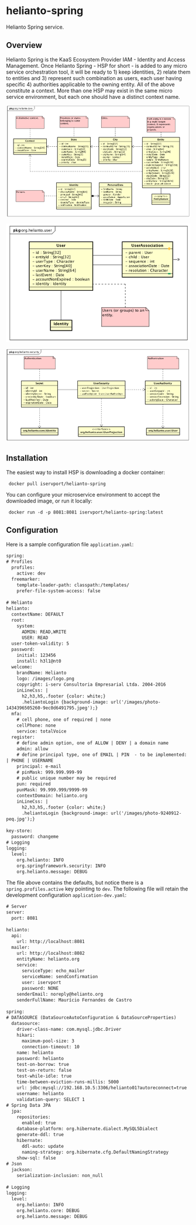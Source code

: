 # helianto-spring

Helianto Spring service.

## Overview

Helianto Spring is the KaaS Ecosystem Provider IAM - Identity and Access
 Management. Once Helianto Spring - HSP for short - is added to any micro service
 orchestration tool, it will be ready to 1) keep identities, 2) relate them to 
 entities and 3) represent such combination as users, each user having 
 specific 4) authorities applicable to the owning entity. All of the above 
 constitute a context. More than one HSP may exist in the same micro service
 environment, but each one should have a distinct context name.
 
  ![org_helianto_core.png](docs/org_helianto_core.png)
  
  ![org_helianto_user.png](docs/org_helianto_user.png)
  
  ![org_helianto_security.png](docs/org_helianto_security.png)
  
## Installation

The easiest way to install HSP is downloading a docker container:

```
 docker pull iservport/helianto-spring
```

You can configure your microservice environment to accept the downloaded 
 image, or run it locally:

```
 docker run -d -p 8081:8081 iservport/helianto-spring:latest
```

## Configuration

Here is a sample configuration file ```application.yaml```:

```
spring:
# Profiles
  profiles:
    active: dev
  freemarker:
    template-loader-path: classpath:/templates/
    prefer-file-system-access: false

# Helianto
helianto:
  contextName: DEFAULT
  root:
    system:
      ADMIN: READ,WRITE
      USER: READ
  user-token-validity: 5
  password:
    initial: 123456
    install: h3l1@nt0
  welcome:
    brandName: Helianto
    logo: /images/logo.png
    copyright: i-serv Consultoria Empresarial Ltda. 2004-2016
    inLineCss: |
      h2,h3,h5,.footer {color: white;}
      .heliantoLogin {background-image: url('/images/photo-1434396505260-9ec0d6491795.jpeg');}
  mfa:
    # cell phone, one of required | none
    cellPhone: none
    service: totalVoice
  register:
    # define admin option, one of ALLOW | DENY | a domain name
    admin: allow
    # define principal type, one of EMAIL | PIN  - to be implemented: | PHONE | USERNAME
    principal: e-mail
    # pinMask: 999.999.999-99
    # public unique number may be required
    pun: required
    punMask: 99.999.999/9999-99
    contextDomain: helianto.org
    inLineCss: |
      h2,h3,h5,.footer {color: white;}
      .heliantoLogin {background-image: url('/images/photo-9240912-peq.jpg');}

key-store:
  password: changeme
# Logging
logging:
  level:
    org.helianto: INFO
    org.springframework.security: INFO
    org.helianto.message: DEBUG
```

The file above contains the defaults, but notice there is 
 a ```spring.profiles.active``` key pointing to ```dev```. The following 
 file will retain the development configuration ```application-dev.yaml```:
 
```
# Server
server:
  port: 8081

helianto:
  api:
    url: http://localhost:8081
  mailer:
    url: http://localhost:8082
    entityName: helianto.org
    service:
      serviceType: echo_mailer
      serviceName: sendConfirmation
      user: iservport
      password: NONE
    senderEmail: noreply@helianto.org
    senderFullName: Maurício Fernandes de Castro

spring:
# DATASOURCE (DataSourceAutoConfiguration & DataSourceProperties)
  datasource:
    driver-class-name: com.mysql.jdbc.Driver
    hikari:
      maximum-pool-size: 3
      connection-timeout: 10
    name: helianto
    password: helianto
    test-on-borrow: true
    test-on-return: false
    test-while-idle: true
    time-between-eviction-runs-millis: 5000
    url: jdbc:mysql://192.168.10.5:3306/helianto01?autoreconnect=true
    username: helianto
    validation-query: SELECT 1
# Spring Data JPA
  jpa:
    repositories:
      enabled: true
    database-platform: org.hibernate.dialect.MySQL5Dialect
    generate-ddl: true
    hibernate:
      ddl-auto: update
      naming-strategy: org.hibernate.cfg.DefaultNamingStrategy
    show-sql: false
# Json
  jackson:
    serialization-inclusion: non_null

# Logging
logging:
  level:
    org.helianto: INFO
    org.helianto.core: DEBUG
    org.helianto.message: DEBUG
```